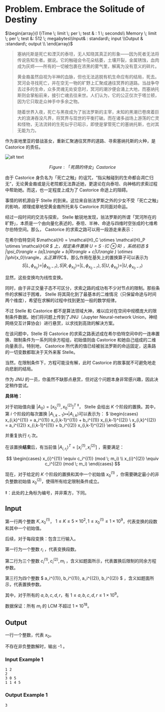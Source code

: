 # Problem. Embrace the Solitude of Destiny

$\begin{array}{l l}Time \; limit \; per \; test & :  1 \;  seconds\\ Memory \; limit \; per \; test &:  512 \;  megabytes\\Input& : standard\;  input \\Output & :standard\;  output \\ \end{array}$

> 塞纳托斯是死亡和湮灭的泰坦，无人知晓其真正的形象——因为死者无法将传说告知生者。据说。它的触碰会令花朵枯萎，土壤开裂，金属锈蚀，血肉成为灰烬——所有的一切被包裹在浓黑的雾气里，解离为没有意义的碎片。
>
> 黄金裔虽然自视为半神的血脉，但也无法逃脱有机生命应有的结局，死去。冥河会寻找死亡，并在空无一物的旷野上汇聚成通往冥界的道路。当战争夺去过多的生命，众多灵魂无处安息时，冥河的潮汐便会涌上大地，而塞纳托斯则会掌船前来，接引亡魂去往来世。人们认为，它的公正仅次于塔兰顿，因为它只取走众神手中多余之物。
> 
> 随着世界入夜，死亡与黑夜成为了翁法罗斯的主宰，未知的黑潮已卷席着巨大的浪涛吞没凡界，将冥界与现世的平衡打破。而在诸多战场上游荡的亡灵和怪物，无法流转的生死似乎已昭示，即使是掌管死亡的塞纳托斯，也对其无能为力。

作为哀地里亚的督战圣女，重新汇聚通往冥界的道路、寻索塞纳托斯的火种，是 Castorice 的责任。

![alt text](image.png)

$$
Figure : 「死荫的侍女」Castorice
$$


由于 Castorice 身负名为「死亡之触」的诅咒，“指尖触碰到的生命都会凋亡归无”，无论黄金裔或是元老院都无法靠近她，更遑论在向泰坦、向神格的求索过程中帮助她。而这，也一定程度上成为了 Castorice 命途上的阻碍。

事情的转机源自于 Stelle 的到来。这位来自翁法罗斯之外的少女不受「死亡之触」的影响，顺理成章地受黄金裔所托来与 Castorice 共同面对命运。

经过一段时间的交流与探索， Stelle 敏锐地发现，翁法罗斯的所谓「冥河所在的旷野」，本质是一个由向量化表述的，泰坦、半神、命途与四维时空张成的七维希尔伯特空间。那么， Castorice 的求索之路可以用一段游走来表示：

在希尔伯特空间 $\mathcal{H} = \mathcal{H}_C \otimes \mathcal{H}_P \otimes \mathcal{H}_R $ 上，规定条件置换 $U = S \cdot (C \otimes R)$ ，系统初态 $ |\psi_0\rangle = (a|L\rangle + b|R\rangle + c|U\rangle ) \otimes |\phi_{x_0}\rangle$，幺正算符$C$，那么作用在基矢上的置换算子可以表示为
$$
S|L,\phi_{x_0}\rangle = |\phi_{x_0 - r}\rangle,S|R,\phi_{x_0}\rangle = |L,\phi_{x_0 - r}\rangle,S|U,\phi_{x_0}\rangle = |U,\phi_{x_0 - r}\rangle
$$

显然，这些变换均为线性变换。

同时，由于非正交量子态不可区分，求索之路的成功有不少对节点的限制。那些条件的求解过于困难， Stelle 将其简化到了最基本的二维情况（只保留命途与时间两个维度），希望在求解的过程中找到更加一般的数学规律。

不过 Stelle 和 Castorice 都不是算法领域大神，难以应对在空间中规模庞大的限制条件数据。她们将问题上传到了JNU（Jupyter Neural-network Union，神经网络交互计算协会）进行悬赏，以求找到高效的解决方案。

在该问题中，Stelle 将 Castorice 的求索之路表述成在希尔伯特空间中的一连串置换、限制条件为一系列同余方程组，初始值则由 Castorice 和她自己组成的二维向量表示。特别地， Castorice 所代表的值已经被翁法罗斯的命运固定，这条路的一切变数都取决于天外来客 Stelle。

当然，在限制条件下，方程可能没有解，此时 Castorice 的故事就不可避免地走向悲剧的结局。

作为 JNU 的一员，你虽然不缺那点悬赏，但对这个问题本身非常感兴趣，因此决定稍作尝试。


**具体地：**

对于初始值向量 $|A_0\rangle = [x_0^{(1)},x_0^{(2)}]^T$ $^\ddagger$， Stelle 会给出 $K$ 个阶段的置换。其中，第 $i$ 个阶段的每次置换 $|A_{i,k-1}\rangle \mapsto |A_{i,k}\rangle$可以表示为：
$
\begin{cases}
x_{i,k}^{(1)} = a_i^{(1)} x_{i,k-1}^{(1)} + b_i^{(1)} x_{i,k-1}^{(2)} \\
x_{i,k}^{(2)} = a_i^{(2)} x_{i,k-1}^{(1)} + b_i^{(2)} x_{i,k-1}^{(2)}
\end{cases}
$

并重复执行 $r_i$ 次。

在该置换**结束**后，有当前值 $|A_{i,r_i}\rangle^T = [x_{i}^{(1)},x_{i}^{(2)}]$ ，需要满足：

$$
\begin{cases}
x_{i}^{(1)} \equiv c_i^{(1)} (mod \; m_i) \\
x_{i}^{(2)} \equiv c_i^{(2)} (mod \; m_i) 
\end{cases}
$$

现在，对于给定的 $K$ 个阶段的置换和其中一个初始值 $x_0^{(1)}$ ，你需要确定最小的非负整数初始值 $x_0^{(2)}$，使得所有给定限制条件成立。

$\ddagger$：此处的上角标为编号，并非乘方，下同。

<!-- **具体地，在本问题中**：将 Castorice 的求索之路表述成在欧几里得空间中一维初始值上的一串线性变换。 Stelle 会给出 $K$ 个阶段的线性变换，每个阶段的线性变换可以表示为 $  a_i x + b_i \mapsto x $ ，并重复执行 $r_i$ 次。

在第 $j$ 阶段结束后，当前的 $x$ 值需要满足 $x \equiv c_j ( mod \; m_j )$，才认为本段路径合法。

你需要确定一个可行的最小正整数 $x_0$ ，使得所有限制条件成立。

形式化地，有同余方程组 
$$
\begin{cases} 
x_{r_1} & \equiv c_1 ( mod \; m_1 ) \\
x_{r_1+r_2} & \equiv c_2 ( mod \; m_2 ) \\
& \vdots \\
x_{\sum_{i=1}^K r_i} & \equiv c_K ( mod \; m_K ) \\
\end{cases}
$$

其中 $\forall i \lt 1 , x_{i} = a_k x_{i-1} + b_k $ , $k$ 满足 $ \sum _{j=1}^{k-1} r_j < i \le \sum _{j=1}^{k} r_j $. -->

## Input

第一行两个整数 $K,x_0^{(1)}$， $1\le K \le 5\times 10^2,1\le x_0^{(1)} \le 1\times 10^9$，代表变换的段数和其中一个初始值。

后续，对于每段变换：包含三行输入。

第一行为一个整数 $r_i$ ，代表变换段数。

第二行为三个整数 $c_i^{(1)}, c_i^{(2)}, m_i$ ，含义如题面所示，代表置换后限制的同余方程参数。

第三行为四个整数 $ a_i^{(1)}, b_i^{(1)},  a_i^{(2)}, b_i^{(2)} $ ，含义如题面所示，代表置换参数。


其中，对于所有的 $a,b,c,d,r$，有 $1 \le a,b,c,d,r \le 1 \times 10^9$。

数据保证：所有 $m_i$ 的 LCM 不超过 $1\times 10^{18}$。

## Output

一行一个整数，代表 $x_0$。

不存在非负整数解时，输出 -1 。

### Input Example 1

```text
1 2
2
3 0 5
1 1 4 5
```

### Output Example 1

```text
3
```

<!-- 



### OUTGT

我们知道，一般的线性同余方程组，形如$x \equiv b_i (mod \; m_i)$，可以用中国剩余定理合并解系来求得最非负整数解。

对于另一形式的同余方程组，形如 $a_i \times x \equiv b_i (mod \; m_i)$，在$a_i$ 与 $m_i$ 不互质时不能通过逆元简化到一般的形式。那么是否有类似的合并解系的解法？ -->